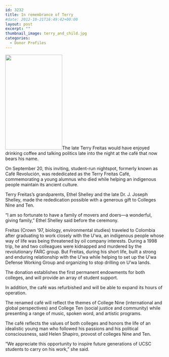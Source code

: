 ```yaml
---
id: 3232
title: In remembrance of Terry
#date: 2012-10-21T16:49:42+00:00
layout: post
excerpt: ""
thumbnail_image: terry_and_child.jpg
categories:
  - Donor Profiles
---
```

<img class="alignright size-medium wp-image-3233" src="http://live-ucsc-giving.pantheonsite.io/wp-content/uploads/2017/09/terry_and_child-180x300.jpg" alt="" width="180" height="300" srcset="https://ucsc-giving.lndo.site/wp-content/uploads/2017/09/terry_and_child-180x300.jpg 180w, https://ucsc-giving.lndo.site/wp-content/uploads/2017/09/terry_and_child.jpg 297w" sizes="(max-width: 180px) 100vw, 180px" />The late Terry Freitas would have enjoyed drinking coffee and talking politics late into the night at the café that now bears his name.

On September 20, this inviting, student-run nightspot, formerly known as Café Revolución, was rededicated as the Terry Freitas Café, commemorating a young alumnus who died while helping an indigenous people maintain its ancient culture.

Terry Freitas&#8217;s grandparents, Ethel Shelley and the late Dr. J. Joseph Shelley, made the rededication possible with a generous gift to Colleges Nine and Ten.

&#8220;I am so fortunate to have a family of movers and doers—a wonderful, giving family,&#8221; Ethel Shelley said before the ceremony.

Freitas (Crown &#8217;97, biology, environmental studies) traveled to Colombia after graduating to work closely with the U&#8217;wa, an indigenous people whose way of life was being threatened by oil company interests. During a 1998 trip, he and two colleagues were kidnapped and murdered by the revolutionary FARC group. But Freitas, during his short life, built a strong and enduring relationship with the U&#8217;wa while helping to set up the U&#8217;wa Defense Working Group and organizing to stop drilling on U&#8217;wa lands.

The donation establishes the first permanent endowments for both colleges, and will provide an array of student support.

In addition, the café was refurbished and will be able to expand its hours of operation.

The renamed café will reflect the themes of College Nine (international and global perspectives) and College Ten (social justice and community) while presenting a range of music, spoken word, and artistic programs.

The café reflects the values of both colleges and honors the life of an idealistic young man who followed his passions and his political consciousness, said Helen Shapiro, provost of colleges Nine and Ten.

&#8220;We appreciate this opportunity to inspire future generations of UCSC students to carry on his work,&#8221; she said.
